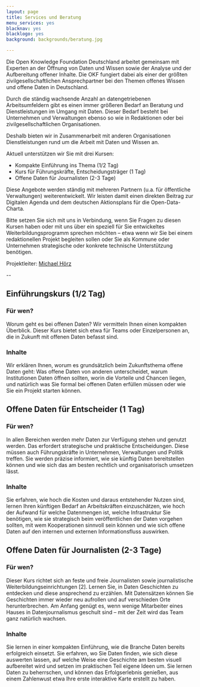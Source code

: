 ```yaml
---
layout: page
title: Services und Beratung
menu_services: yes
blacknav: yes
blacklogo: yes
background: backgrounds/beratung.jpg

---
```


Die Open Knowledge Foundation Deutschland arbeitet gemeinsam mit Experten an der Öffnung von Daten und Wissen sowie der Analyse und der Aufbereitung offener Inhalte. Die OKF fungiert dabei als einer der größten zivilgesellschaftlichen Ansprechpartner bei den Themen offenes Wissen und offene Daten in Deutschland.

Durch die ständig wachsende Anzahl an datengetriebenen Arbeitsumfeldern gibt es einen immer größeren Bedarf an Beratung und Dienstleistungen im Umgang mit Daten. Dieser Bedarf besteht bei Unternehmen und Verwaltungen ebenso so wie in Redaktionen oder bei zivilgesellschaftlichen Organisationen.

Deshalb bieten wir in Zusammenarbeit mit anderen Organisationen Dienstleistungen rund um die Arbeit mit Daten und Wissen an.

Aktuell unterstützen wir Sie mit drei Kursen:

* Kompakte Einführung ins Thema (1/2 Tag)
* Kurs für Führungskräfte, Entscheidungsträger (1 Tag)
* Offene Daten für Journalisten (2-3 Tage)

Diese Angebote werden ständig mit mehreren Partnern (u.a. für öffentliche Verwaltungen) weiterentwickelt. Wir leisten damit einen direkten Beitrag zur Digitalen Agenda und dem deutschen Aktionsplans für die Open-Data-Charta.

Bitte setzen Sie sich mit uns in Verbindung, wenn Sie Fragen zu diesen Kursen haben oder mit uns über ein speziell für Sie entwickeltes Weiterbildungsprogramm sprechen möchten – etwa wenn wir Sie bei einem redaktionellen Projekt begleiten sollen oder Sie als Kommune oder Unternehmen strategische oder konkrete technische Unterstützung benötigen.

Projektleiter: [Michael Hörz](mailto:training@okfn.de)

--

## Einführungskurs (1/2 Tag)

### Für wen?

Worum geht es bei offenen Daten? Wir vermitteln Ihnen einen kompakten Überblick. Dieser Kurs bietet sich etwa für Teams oder Einzelpersonen an, die in Zukunft mit offenen Daten befasst sind.

### Inhalte

Wir erklären Ihnen, worum es grundsätzlich beim Zukunftsthema offene Daten geht: Was offene Daten von anderen unterscheidet, warum Institutionen Daten öffnen sollten, worin die Vorteile und Chancen liegen, und natürlich was Sie formal bei offenen Daten erfüllen müssen oder wie Sie ein Projekt starten können.

## Offene Daten für Entscheider (1 Tag)

### Für wen?

In allen Bereichen werden mehr Daten zur Verfügung stehen und genutzt werden. Das erfordert strategische und praktische Entscheidungen. Diese müssen auch Führungskräfte in Unternehmen, Verwaltungen und Politik treffen. Sie werden präzise informiert, wie sie künftig Daten bereitstellen können und wie sich das am besten rechtlich und organisatorisch umsetzen lässt.

### Inhalte

Sie erfahren, wie hoch die Kosten und daraus entstehender Nutzen sind, lernen Ihren künftigen Bedarf an Arbeitskräften einzuschätzen, wie hoch der Aufwand für welche Datenmengen ist, welche Infrastruktur Sie benötigen, wie sie strategisch beim veröffentlichen der Daten vorgehen sollten, mit wem Kooperationen sinnvoll sein können und wie sich offene Daten auf den internen und externen Informationsfluss auswirken.

## Offene Daten für Journalisten (2-3 Tage)

### Für wen?

Dieser Kurs richtet sich an feste und freie Journalisten sowie journalistische Weiterbildungseinrichtungen [2]. Lernen Sie, in Daten Geschichten zu entdecken und diese ansprechend zu erzählen. Mit Datensätzen können Sie Geschichten immer wieder neu aufrollen und auf verschieden Orte herunterbrechen. Am Anfang genügt es, wenn wenige Mitarbeiter eines Hauses in Datenjournalismus geschult sind – mit der Zeit wird das Team ganz natürlich wachsen.

### Inhalte

Sie lernen in einer kompakten Einführung, wie die Branche Daten bereits erfolgreich einsetzt. Sie erfahren, wo Sie Daten finden, wie sich diese auswerten lassen, auf welche Weise eine Geschichte am besten visuell aufbereitet wird und setzen im praktischen Teil eigene Ideen um. Sie lernen Daten zu beherrschen, und können das Erfolgserlebnis genießen, aus einem Zahlenwust etwa Ihre erste interaktive Karte erstellt zu haben.
